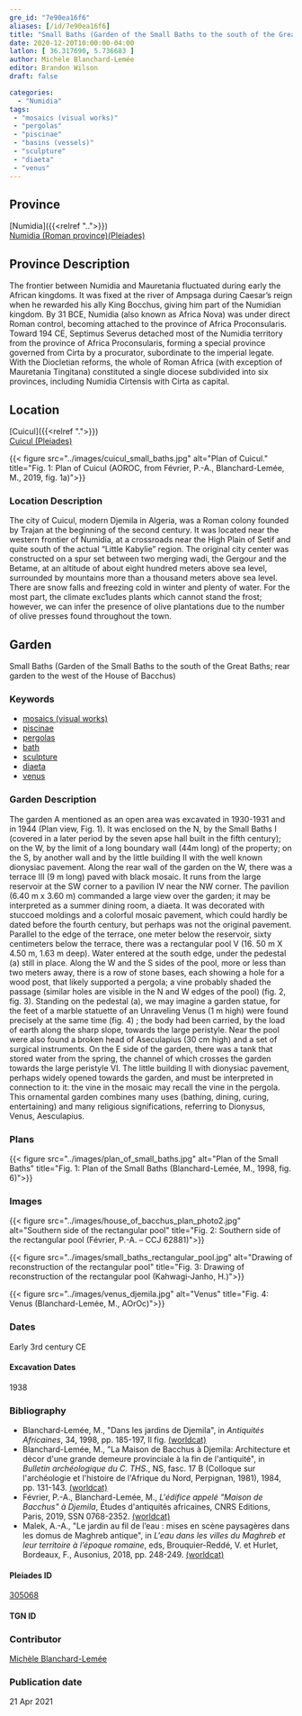 ```yaml
---
gre_id: "7e90ea16f6"
aliases: [/id/7e90ea16f6]
title: "Small Baths (Garden of the Small Baths to the south of the Great Baths; rear garden to the west of the House of Bacchus)"
date: 2020-12-20T10:00:00-04:00
latlon: [ 36.317690, 5.736683 ]
author: Michèle Blanchard-Lemée
editor: Brandon Wilson
draft: false

categories:
  - "Numidia"
tags:
 - "mosaics (visual works)"
 - "pergolas"
 - "piscinae"
 - "basins (vessels)"
 - "sculpture"
 - "diaeta"
 - "venus"
---
```


## Province

[Numidia]({{<relref "..">}}) \
[Numidia (Roman province)(Pleiades)](https://pleiades.stoa.org/places/981539)

## Province Description

The frontier between Numidia and Mauretania fluctuated during early the African kingdoms. It was fixed at the river of Ampsaga during Caesar’s reign when he rewarded his ally King Bocchus, giving him part of the Numidian kingdom. By 31 BCE, Numidia (also known as Africa Nova) was under direct Roman control, becoming attached to the province of Africa Proconsularis. Toward 194 CE, Septimus Severus detached most of the Numidia territory from the province of Africa Proconsularis, forming a special province governed from Cirta by a procurator, subordinate to the imperial legate. With the Diocletian reforms, the whole of Roman Africa (with exception of Mauretania Tingitana) constituted a single diocese subdivided into six provinces, including Numidia Cirtensis with Cirta as capital.

## Location

[Cuicul]({{<relref ".">}}) \
[Cuicul (Pleiades)](https://pleiades.stoa.org/places/305068)


{{< figure src="../images/cuicul_small_baths.jpg" alt="Plan of Cuicul." title="Fig. 1: Plan of Cuicul (AOROC, from Février, P.-A., Blanchard-Lemée, M., 2019, fig. 1a)">}}

### Location Description

The city of Cuicul, modern Djemila in Algeria, was a Roman colony founded by Trajan at the beginning of the second century. It was located near the western frontier of Numidia, at a crossroads near the High Plain of Setif and quite south of the actual “Little Kabylie” region. The original city center was constructed on a spur set between two merging wadi, the Gergour and the Betame, at an altitude of about eight hundred meters above sea level, surrounded by mountains more than a thousand meters above sea level. There are snow falls and freezing cold in winter and plenty of water. For the most part, the climate exc1udes plants which cannot stand the frost; however, we can infer the presence of olive plantations due to the number of olive presses found throughout the town.

<!--## Sublocation-->

<!--### Sublocation Description-->

## Garden

Small Baths (Garden of the Small Baths to the south of the Great Baths; rear garden to the west of the House of Bacchus)

### Keywords
- [mosaics (visual works)](http://vocab.getty.edu/page/aat/300015342)
- [piscinae]( http://vocab.getty.edu/page/aat/300375619)
- [pergolas](http://vocab.getty.edu/page/aat/300006783)
- [bath](#)
- [sculpture](#)
- [diaeta](#)
- [venus](#)

### Garden Description

The garden A mentioned as an open area was excavated in 1930-1931 and in 1944 (Plan view, Fig. 1). It was enclosed on the N, by the Small Baths I (covered in a later period by the seven apse hall built in the fifth century); on the W, by the limit of a long boundary wall (44m long) of the property; on the S, by another wall and by the little building II with the well known dionysiac pavement. Along the rear wall of the garden on the W, there was a terrace III (9 m long) paved with black mosaic. It runs from the large reservoir at the SW corner to a pavilion IV near the NW corner. The pavilion (6.40 m x 3.60 m) commanded a large view over the garden; it may be interpreted as a summer dining room, a diaeta. It was decorated with stuccoed moldings and a colorful mosaic pavement, which could hardly be dated before the fourth century, but perhaps was not the original pavement. Parallel to the edge of the terrace, one meter below the reservoir, sixty centimeters below the terrace, there was a rectangular pool V (16. 50 m X 4.50 m, 1.63 m deep). Water entered at the south edge, under the pedestal (a) still in place. Along the W and the S sides of the pool, more or less than two meters away, there is a row of stone bases, each showing a hole for a wood post, that likely supported a pergola; a vine probably shaded the passage (similar holes are visible in the N and W edges of the pool) (fig. 2, fig. 3). Standing on the pedestal (a), we may imagine a garden statue, for the feet of a marble statuette of an Unraveling Venus (1 m high) were found precisely at the same time (fig. 4) ; the body had been carried, by the load of earth along the sharp slope, towards the large peristyle. Near the pool were also found a broken head of Aseculapius (30 cm high) and a set of surgical instruments. On the E side of the garden, there was a tank that stored water from the spring, the channel of which crosses the garden towards the large peristyle VI. The little building II with dionysiac pavement, perhaps widely opened towards the garden, and must be interpreted in connection to it: the vine in the mosaic may recall the vine in the pergola. This ornamental garden combines many uses (bathing, dining, curing, entertaining) and many religious significations, referring to Dionysus, Venus, Aesculapius.

### Plans

{{< figure src="../images/plan_of_small_baths.jpg" alt="Plan of the Small Baths" title="Fig. 1: Plan of the Small Baths (Blanchard-Lemée, M., 1998, fig. 6)">}}

### Images
{{< figure src="../images/house_of_bacchus_plan_photo2.jpg" alt="Southern side of the rectangular pool" title="Fig. 2: Southern side of the rectangular pool (Février, P.-A. – CCJ 62881)">}}

{{< figure src="../images/small_baths_rectangular_pool.jpg" alt="Drawing of reconstruction of the rectangular pool" title="Fig. 3: Drawing of reconstruction of the rectangular pool (Kahwagi-Janho, H.)">}}

{{< figure src="../images/venus_djemila.jpg" alt="Venus" title="Fig. 4: Venus (Blanchard-Lemée, M., AOrOc)">}}
### Dates

Early 3rd century CE

#### Excavation Dates

1938

### Bibliography

* Blanchard-Lemée, M., "Dans les jardins de Djemila", in *Antiquités Africaines*, 34, 1998, pp. 185-197, Il fig. [(worldcat)](http://www.worldcat.org/oclc/4824686051)
*  Blanchard-Lemée, M., "La Maison de Bacchus à Djemila: Architecture et décor d'une grande demeure provinciale à la fin de l'antiquité", in *Bulletin archéologique du C. THS.*, NS, fasc. 17 B (Colloque sur l'archéologie et l'histoire de l'Afrique du Nord, Perpignan, 1981), 1984, pp. 131-143. [(worldcat)](http://www.worldcat.org/oclc/848793520)
*  Février, P.-A., Blanchard-Lemée, M., *L'édifice appelé "Maison de Bacchus" à Djemila*, Études d'antiquités africaines, CNRS Editions, Paris, 2019, SSN 0768-2352. [(worldcat)](http://www.worldcat.org/oclc/1090653355)
* Malek, A.-A., "Le jardin au fil de l’eau : mises en scène paysagères dans les domus de Maghreb antique", in *L'eau dans les villes du Maghreb et leur territoire à l’époque romaine*, eds, Brouquier-Reddé, V. et  Hurlet, Bordeaux, F., Ausonius, 2018, pp. 248-249. [(worldcat)](http://www.worldcat.org/oclc/1078217356)

#### Pleiades ID
[305068](https://pleiades.stoa.org/places/305068)
#### TGN ID

### Contributor

[Michèle Blanchard-Lemée](https://www.persee.fr/authority/396899)

### Publication date
21 Apr 2021
<!--07 July 2020-->

<!--### Related articles-->

<!-- Links to other related articles. Leave blank for now -->
